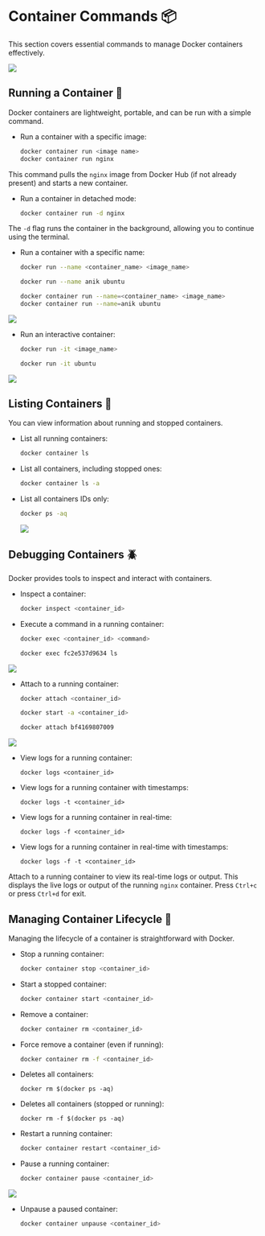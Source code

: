 # Container Commands  📦

This section covers essential commands to manage Docker containers effectively.

<img src="https://github.com/anik-devops11/Docker-For-Beginners/blob/main/Images/Docker-visual-selection.png" border="0">

## Running a Container 🏃

Docker containers are lightweight, portable, and can be run with a simple command.

- Run a container with a specific image:
  ```bash
  docker container run <image name>
  docker container run nginx
  ```
This command pulls the `nginx` image from Docker Hub (if not already present) and starts a new container.
- Run a container in detached mode:
  ```bash
  docker container run -d nginx
  ```
The `-d` flag runs the container in the background, allowing you to continue using the terminal.

- Run a container with a specific name:
  ```bash
  docker run --name <container_name> <image_name>
  ```
  ```bash
  docker run --name anik ubuntu
  ```
  ```bash
  docker container run --name=<container_name> <image_name>
  docker container run --name=anik ubuntu
  ```
<img src="https://github.com/anik-devops11/Docker-For-Beginners/blob/main/Images/specific-name.png" border="0">

- Run an interactive container:

  ```bash
  docker run -it <image_name>
  ```
  ```bash
  docker run -it ubuntu
  ```

<img src="https://github.com/anik-devops11/Docker-For-Beginners/blob/main/Images/interactive.png" border="0">
  <br>
  
## Listing Containers  📃
You can view information about running and stopped containers.
- List all running containers:
  ```bash
  docker container ls
  ```
- List all containers, including stopped ones:
  ```bash
  docker container ls -a
  ```
- List all containers IDs only:
  ```bash
  docker ps -aq
  ```
  
  <img src="https://github.com/anik-devops11/Docker-For-Beginners/blob/main/Images/All-Container.png" border="0">
  <br>

## Debugging Containers  🪲
Docker provides tools to inspect and interact with containers.
- Inspect a container:
  ```bash
  docker inspect <container_id>
  ```
- Execute a command in a running container:
  ```bash
  docker exec <container_id> <command>
  ```
  ```bash
  docker exec fc2e537d9634 ls
  ```
<img src="https://github.com/anik-devops11/Docker-For-Beginners/blob/main/Images/execute.png" border="0">
<br>

- Attach to a running container:
  ```bash
  docker attach <container_id>
  ```
    ```bash
  docker start -a <container_id>
  ```
  ```bash
  docker attach bf4169807009
  ```
<img src="https://github.com/anik-devops11/Docker-For-Beginners/blob/main/Images/attach.png" border="0">

- View logs for a running container:
  ```
  docker logs <container_id>
  ```
- View logs for a running container with timestamps:
  ```
  docker logs -t <container_id>
  ```
- View logs for a running container in real-time:
  ```
  docker logs -f <container_id>
  ```
- View logs for a running container in real-time with timestamps:
  ```
  docker logs -f -t <container_id>
  ```

Attach to a running container to view its real-time logs or output. This displays the live logs or output of the running `nginx` container.
Press `Ctrl+c` or press `Ctrl+d` for exit.

## Managing Container Lifecycle 🔄
Managing the lifecycle of a container is straightforward with Docker.

- Stop a running container:
    ```bash
    docker container stop <container_id>
    ```
- Start a stopped container:
    ```bash
    docker container start <container_id>
    ```
- Remove a container:
    ```bash
    docker container rm <container_id>
    ```
- Force remove a container (even if running):
    ```bash
    docker container rm -f <container_id>
    ```
- Deletes all containers:
  ```
  docker rm $(docker ps -aq)
  ```
- Deletes all containers (stopped or running):
  ```
  docker rm -f $(docker ps -aq)
  ```
- Restart a running container:
  ```bash
  docker container restart <container_id>
  ```
- Pause a running container:
  ```bash
  docker container pause <container_id>
  ```
<img src="https://github.com/anik-devops11/Docker-For-Beginners/blob/main/Images/pause.png" border="0">

- Unpause a paused container:
  ```bash
  docker container unpause <container_id>
  ```

